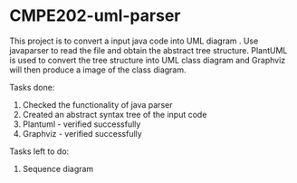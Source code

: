 # CMPE202-uml-parser

This project is to convert a input java code into UML diagram . Use javaparser to read the file and obtain the abstract tree structure. PlantUML is used to convert the tree structure into UML class diagram and Graphviz will then produce a image of the class diagram.

Tasks done:

1) Checked the functionality of java parser
2) Created an abstract syntax tree of the input code
3) Plantuml - verified successfully
4) Graphviz - verified successfully

Tasks left to do:

1) Sequence diagram
